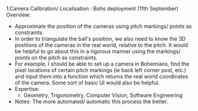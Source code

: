 1.Camera Calibration/ Localisation : Bohs deployment (11th September)
Overview:
- Approximate the position of the cameras using pitch markings/ points as constraints.
- In order to triangulate the ball's position, we also need to know the 3D  positions of the cameras in the real world, relative to the pitch. It would be helpful to go about this in a rigorous manner using the markings/ points on the pitch as constraints. 
- For example, I should be able to set up a camera in Bohemians, find the pixel locations of certain pitch markings (ie back left corner post, etc.) and input them into a function which returns the real world coordinates of the camera. Some sort of basic UI would also be helpful.
- Expertise:	
  - Geometry, Trigonometry, Computer Vision, Software Engineering
- Notes: The more automated/ automatic this process the better.
